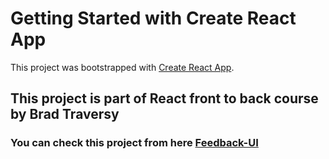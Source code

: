 # Getting Started with Create React App

This project was bootstrapped with [Create React App](https://github.com/facebook/create-react-app).

## This project is part of React front to back course by Brad Traversy

### You can check this project from here [Feedback-UI](https://feedback-app-gules.vercel.app/)
